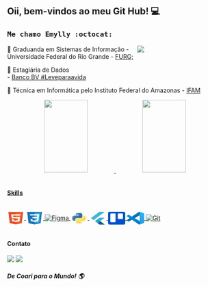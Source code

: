 ## Oii, bem-vindos ao meu Git Hub! :computer:
### <kbd> Me chamo Emylly :octocat:</kbd> 
<div align ='right'>
<img src="https://i.pinimg.com/originals/87/df/6d/87df6d60f4cc3c07968ae2127bddcc30.gif"   align="right" width =200>
</div>  

<p>🌸 Graduanda em Sistemas de Informação - Universidade Federal do Rio Grande - <a href = "https://www.furg.br/">FURG;</a><br> 

🌸  Estagiária de Dados <br> - <a href="https://www.bv.com.br/"> Banco BV   #Leveparaavida
</a><br>

🌸 Técnica em Informática pelo Instituto Federal do Amazonas - <a href="http://www2.ifam.edu.br/campus/coari">IFAM</a><br>
</p>




<div align="center">
  <a href="https://github.com/EmyLeez">
  <img  height="170em" width="45%" src="https://github-readme-stats.vercel.app/api?username=EmyLeez&show_icons=true&theme=dracula"/>
  <img  height="170em" width="45%" src="https://github-readme-stats.vercel.app/api/top-langs/?username=EmyLeez&layout=compact&langs_count=7&theme=radical">
  
</div><br>

#### Skills

<div style="display: inline_block"><br>
  <img align="center" alt="HTML" height="30" width="40" src="https://raw.githubusercontent.com/devicons/devicon/master/icons/html5/html5-original.svg">
  <img align="center" alt="CSS" height="30" width="40" src="https://raw.githubusercontent.com/devicons/devicon/master/icons/css3/css3-original.svg">
  <img align="center" alt="Figma"  height="30" width="40" src="https://profilinator.rishav.dev/skills-assets/figma-icon.svg">
  <img align="center" alt="Python" height="30" width="40" src="https://raw.githubusercontent.com/devicons/devicon/master/icons/python/python-original.svg">
  <img align="center" alt="flutter" height="30" width="40" src="https://raw.githubusercontent.com/devicons/devicon/1119b9f84c0290e0f0b38982099a2bd027a48bf1/icons/flutter/flutter-original.svg">
  <img align="center" alt="trello" height="30" width="40" src="https://raw.githubusercontent.com/devicons/devicon/1119b9f84c0290e0f0b38982099a2bd027a48bf1/icons/trello/trello-plain.svg">
  <img align="center" alt="vs" height="30" width="40" src="https://raw.githubusercontent.com/devicons/devicon/6910f0503efdd315c8f9b858234310c06e04d9c0/icons/vscode/vscode-original.svg">
 <img align="center" alt="Git" height="30" width="40" src="https://profilinator.rishav.dev/skills-assets/git-scm-icon.svg"/></a>  
</div>
<br>

#### Contato
  <div>
  <a href = "mailto:emylly.de.souza.guimaraes@gmail.com"><img src="https://img.shields.io/badge/-Gmail-%23333?style=for-the-badge&logo=gmail&logoColor=white" target="_blank"></a>
  <a href="https://www.linkedin.com/in/emylly-guimaraes/" target="_blank"><img src="https://img.shields.io/badge/-LinkedIn-%230077B5?style=for-the-badge&logo=linkedin&logoColor=white" target="_blank"></a> 
  </div>

#### <em>De Coari para o Mundo! :earth_americas:
